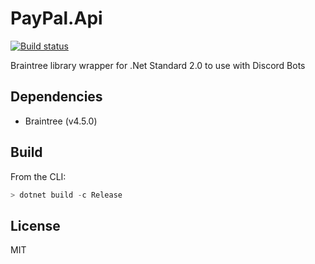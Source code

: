 # PayPal.Api

[![Build status](https://ci.appveyor.com/api/projects/status/9autilbp3mgnqs61?svg=true)](https://ci.appveyor.com/project/Flysenberg/paypal-api)

Braintree library wrapper for .Net Standard 2.0 to use with Discord Bots

## Dependencies

- Braintree (v4.5.0)

## Build

From the CLI:

```powershell
> dotnet build -c Release
```

## License

MIT
